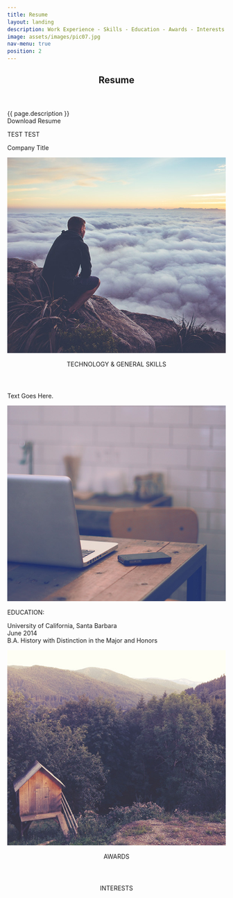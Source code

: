 ```yaml
---
title: Resume
layout: landing
description: Work Experience - Skills - Education - Awards - Interests
image: assets/images/pic07.jpg
nav-menu: true
position: 2
---
```


<section id="banner" class="style2">
  <div class="inner">
  <span class="image">
  <!-- img src="{{ site.baseurl }}/%7B%7B%20page.image%20%7D%7D" alt="" -->
  </span>
<header class="major">

<h1>Resume</h1>

</header>
  <div class="content">

{{ page.description }} <br />
Download Resume

  </div>
  </div>
</section>

<!-- div id="main"-->
  <!-- section id="one" -->
  <!-- div class="inner"><header class="major" -->


TEST TEST
<!-- /header -->

Company
Title

</div>
  <p></p>
<!-- /section -->
  <p>
</p>
  <section id="two" class="spotlights">
  <section>
  <img src="assets/images/pic08.jpg" alt="" data-position="center center">

<div class="content">
  <div class="inner"><header class="major">


TECHNOLOGY & GENERAL SKILLS

</header>

Text Goes Here.

</div>
  <em></em>
</div></section>
  <em></em>
  <section>
  <em><img src="assets/images/pic09.jpg" alt="" data-position="top center"></em>
  <div class="content">
  <em></em>
  <div class="inner">

EDUCATION:

<p>
University of California, Santa Barbara              
<br />
June 2014
<br />
B.A. History with Distinction in the Major and Honors
</p>

</div>
</div>
</section>
  <section>
  <img src="assets/images/pic10.jpg" alt="" data-position="25% 25%">

<div class="content">
  <div class="inner"><header class="major">

AWARDS

</header>


</div>
  <em></em>
</div></section>
  <em><p></p></em>
</section>
  <em>
  <p></p>
</em>
  <section id="three">
  <em></em>
  <div class="inner"><header class="major">

INTERESTS
